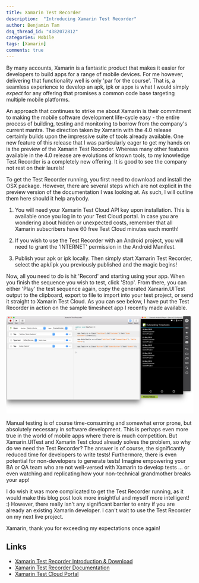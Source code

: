 ```yaml
---
title: Xamarin Test Recorder
description:  "Introducing Xamarin Test Recorder"
author: Benjamin Tam
dsq_thread_id: "4382072812"
categories: Mobile
tags: [Xamarin]
comments: true
---
```


By many accounts, Xamarin is a fantastic product that makes it easier for developers to build apps for a range of mobile devices. For me however, delivering that functionality well is only 'par for the course'. That is, a seamless experience to develop an apk, ipk or appx is what I would simply _expect_ for any offering that promises a common code base targeting multiple mobile platforms.

An approach that continues to strike me about Xamarin is their commitment to making the mobile software development life-cycle easy - the entire process of building, testing and monitoring to borrow from the company's current mantra. The direction taken by Xamarin with the 4.0 release certainly builds upon the impressive suite of tools already available. One new feature of this release that I was particularly eager to get my hands on is the preview of the Xamarin Test Recorder. Whereas many other features available in the 4.0 release are evolutions of known tools, to my knowledge Test Recorder is a completely new offering. It is good to see the company not rest on their laurels!

To get the Test Recorder running, you first need to download and install the OSX package. However, there are several steps which are not explicit in the preview version of the documentation I was looking at. As such, I will outline them here should it help anybody.

1. You will need your Xamarin Test Cloud API key upon installation. This is available once you log in to your Test Cloud portal. In case you are wondering about hidden or unexpected costs, remember that all Xamarin subscribers have 60 free Test Cloud minutes each month!

2. If you wish to use the Test Recorder with an Android project, you will need to grant the 'INTERNET' permission in the Android Manifest.

3. Publish your apk or ipk locally. Then simply start Xamarin Test Recorder, select the apk/ipk you previously published and the magic begins!

Now, all you need to do is hit 'Record' and starting using your app. When you finish the sequence you wish to test, click 'Stop'. From there, you can either 'Play' the test sequence again, copy the generated Xamarin.UITest output to the clipboard, export to file to import into your test project, or send it straight to Xamarin Test Cloud. As you can see below, I have put the Test Recorder in action on the sample timesheet app I recently made available.

![Xamarin Test Recorder generating tests for my sample timesheet app on Android](/assets/xamarin-test-recorder/XamarinTestRecorder.png)

Manual testing is of course time-consuming and somewhat error prone, but absolutely necessary in software development. This is perhaps even more true in the world of mobile apps where there is much competition. But Xamarin.UITest and Xamarin Test cloud already solves the problem, so why do we need the Test Recorder? The answer is of course, the significantly reduced time for developers to write tests! Furthermore, there is even potential for non-developers to generate tests! Imagine empowering your BA or QA team who are not well-versed with Xamarin to develop tests &#8230; or even watching and replicating how your non-technical grandmother breaks your app!

I do wish it was more complicated to get the Test Recorder running, as it would make this blog post look more insightful and myself more intelligent! :) However, there really isn't any significant barrier to entry if you are already an existing Xamarin developer. I can't wait to use the Test Recorder on my next live project.

Xamarin, thank you for exceeding my expectations once again!

## Links

 * [Xamarin Test Recorder Introduction & Download](https://xamarin.com/test-cloud/recorder)
 * [Xamarin Test Recorder Documentation](http://developer.xamarin.com/guides/testcloud/testrecorder/)
 * [Xamarin Test Cloud Portal](https://testcloud.xamarin.com/)
